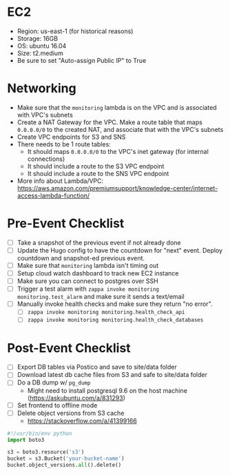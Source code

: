 # EC2

- Region: us-east-1 (for historical reasons)
- Storage: 16GB
- OS: ubuntu 16.04
- Size: t2.medium
- Be sure to set "Auto-assign Public IP" to True

# Networking

- Make sure that the `monitoring` lambda is on the VPC and is associated with VPC's subnets
- Create a NAT Gateway for the VPC. Make a route table that maps `0.0.0.0/0` to the created NAT, and associate that with the VPC's subnets
- Create VPC endpoints for S3 and SNS
- There needs to be 1 route tables:
  - It should maps `0.0.0.0/0` to the VPC's inet gateway (for internal connections)
  - It should include a route to the S3 VPC endpoint
  - It should include a route to the SNS VPC endpoint
- More info about Lambda/VPC: https://aws.amazon.com/premiumsupport/knowledge-center/internet-access-lambda-function/

# Pre-Event Checklist

- [ ] Take a snapshot of the previous event if not already done
- [ ] Update the Hugo config to have the countdown for "next" event. Deploy countdown and snapshot-ed previous event.
- [ ] Make sure that `monitoring` lambda isn't timing out
- [ ] Setup cloud watch dashboard to track new EC2 instance
- [ ] Make sure you can connect to postgres over SSH
- [ ] Trigger a test alarm with `zappa invoke monitoring monitoring.test_alarm` and make sure it sends a text/email
- [ ] Manually invoke health checks and make sure they return "no error".
  - [ ] `zappa invoke monitoring monitoring.health_check_api`
  - [ ] `zappa invoke monitoring monitoring.health_check_databases`

# Post-Event Checklist

- [ ] Export DB tables via Postico and save to site/data folder
- [ ] Download latest db cache files from S3 and safe to site/data folder
- [ ] Do a DB dump w/ `pg_dump`
  - Might need to install postgresql 9.6 on the host machine (https://askubuntu.com/a/831293)
- [ ] Set frontend to offline mode
- [ ] Delete object versions from S3 cache
  - https://stackoverflow.com/a/41399166

```python
#!/usr/bin/env python
import boto3

s3 = boto3.resource('s3')
bucket = s3.Bucket('your-bucket-name')
bucket.object_versions.all().delete()
```
